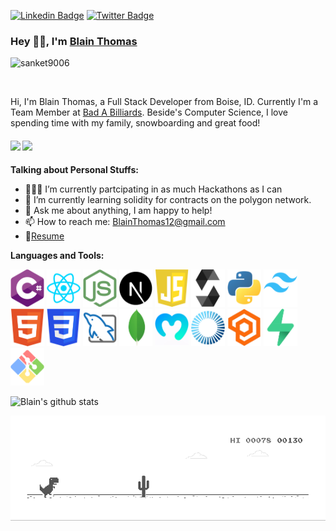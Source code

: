 [![Linkedin Badge](https://img.shields.io/badge/-BlainThomas-blue?style=flat-square&logo=Linkedin&logoColor=white&link=https://www.linkedin.com/in/blain-thomas-37aa26a4/)](https://www.linkedin.com/in/blain-thomas-37aa26a4/) [![Twitter Badge](https://img.shields.io/badge/-@RealDev_on-1ca0f1?style=flat-square&labelColor=1ca0f1&logo=twitter&logoColor=white&link=https://twitter.com/RealDev_on)](https://twitter.com/RealDev_on) 


### Hey 👋🏽, I'm [Blain Thomas](https://www.linkedin.com/in/blain-thomas-37aa26a4/) 
<p align="left"> <img src="https://komarev.com/ghpvc/?username=BlainThomas" alt="sanket9006" /> </p> 


<br/>

Hi, I'm Blain Thomas, a Full Stack Developer from Boise, ID. Currently I'm a Team Member at [Bad A Billiards](https://www.badabilliards.com/). Beside's Computer Science, I love spending time with my family, snowboarding and great food! 

####      ![](https://img.shields.io/badge/Game%20Design-%3C%2F%3E-blue) ![](https://img.shields.io/badge/Testing-%3C%2F%3E-blueviolet)
  
**Talking about Personal Stuffs:**

- 👨🏽‍💻 I’m currently partcipating in as much Hackathons as I can
- 🌱 I’m currently learning solidity for contracts on the polygon network.
- 💬 Ask me about anything, I am happy to help!
- 📫 How to reach me: BlainThomas12@gmail.com
- 📝[Resume](https://github.com/BlainThomas/BlainThomas/blob/master/Blain%20Thomas%20Software%20Engineer%20Resume.pdf)

**Languages and Tools:**   

<code><img height="60" src="https://github.com/BlainThomas/BlainThomas/blob/master/logos/C%23.png"></code>
<code><img height="60" src="https://github.com/BlainThomas/BlainThomas/blob/master/logos/React.png"></code>
<code><img height="60" src="https://github.com/BlainThomas/BlainThomas/blob/master/logos/NodeJS.png"></code>
<code><img height="60" src="https://github.com/BlainThomas/BlainThomas/blob/master/logos/NextJS.png"></code>
<code><img height="60" src="https://github.com/BlainThomas/BlainThomas/blob/master/logos/JavaScript.png"></code>
<code><img height="60" src="https://github.com/BlainThomas/BlainThomas/blob/master/logos/Solidity.png"></code>
<code><img height="60" src="https://github.com/BlainThomas/BlainThomas/blob/master/logos/Python.png"></code>
<code><img height="60" src="https://github.com/BlainThomas/BlainThomas/blob/master/logos/Tailwind.png"></code>
<code><img height="60" src="https://github.com/BlainThomas/BlainThomas/blob/master/logos/HTML.png"></code>
<code><img height="60" src="https://github.com/BlainThomas/BlainThomas/blob/master/logos/CSS.png"></code>
<code><img height="60" src="https://github.com/BlainThomas/BlainThomas/blob/master/logos/MySQL.png"></code>
<code><img height="60" src="https://github.com/BlainThomas/BlainThomas/blob/master/logos/MongoDB.png"></code>
<code><img height="60" src="https://github.com/BlainThomas/BlainThomas/blob/master/logos/Moralis.png"></code>
<code><img height="60" src="https://github.com/BlainThomas/BlainThomas/blob/master/logos/Photon.png"></code>
<code><img height="60" src="https://github.com/BlainThomas/BlainThomas/blob/master/logos/Playfab.png"></code>
<code><img height="60" src="https://github.com/BlainThomas/BlainThomas/blob/master/logos/Supabase.png"></code>
<code><img height="60" src="https://github.com/BlainThomas/BlainThomas/blob/master/logos/GitBash.png"></code>


![Blain's github stats](https://github-readme-stats.vercel.app/api?username=BlainThomas&show_icons=true&theme=radical)

![Dino](https://raw.githubusercontent.com/BlainThomas/BlainThomas/master/dino.gif)




